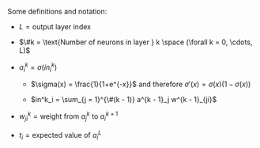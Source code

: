 Some definitions and notation:

- $L = \text{output layer index}$

- $\#k = \text{Number of neurons in layer } k \space (\forall k = 0, \cdots, L)$

- $a^k_i = \sigma(in^k_i)$

  - $\sigma(x) = \frac{1}{1+e^{-x}}$ and therefore
    $\sigma'(x) = \sigma(x)(1 - \sigma(x))$

  - $in^k_i = \sum_{j = 1}^{\#(k - 1)} a^{k - 1}_j w^{k - 1}_{ji}$

- $w^k_{ji} = \text{weight from } a^k_j \text{ to } a^{k + 1}_i$

- $t_i = \text{expected value of }a^L_i$
